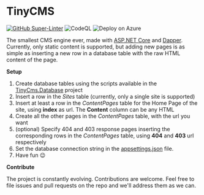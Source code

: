 # TinyCMS
[![GitHub Super-Linter](https://github.com/marcominerva/TinyCMS/workflows/Lint%20Code%20Base/badge.svg)](https://github.com/marketplace/actions/super-linter)
![CodeQL](https://github.com/marcominerva/TinyCMS/actions/workflows/codeql-analysis.yml/badge.svg)
![Deploy on Azure](https://github.com/marcominerva/TinyCMS/actions/workflows/deploy.yml/badge.svg)

The smallest CMS engine ever, made with [ASP.NET Core](https://github.com/dotnet/aspnetcore) and [Dapper](https://github.com/DapperLib/Dapper). Currently, only static content is supported, but adding new pages is as simple as inserting a new row in a database table with the raw HTML content of the page.

**Setup**

1. Create database tables using the scripts available in the [TinyCms.Database](https://github.com/marcominerva/TinyCMS/tree/master/database) project
2. Insert a row in the _Sites_ table (currently, only a single site is supported)
3. Insert at least a row in the _ContentPages_ table for the Home Page of the site, using **index** as url. The **Content** column can be any HTML
4. Create all the other pages in the _ContentPages_ table, with the url you want
5. (optional) Specify 404 and 403 response pages inserting the corresponding rows in the _ContentPages_ table, using **404** and **403** url respectively
6. Set the database connection string in the [appsettings.json](https://github.com/marcominerva/TinyCMS/blob/master/src/TinyCms/appsettings.json#L3) file.
7. Have fun :wink:
 
**Contribute**

The project is constantly evolving. Contributions are welcome. Feel free to file issues and pull requests on the repo and we'll address them as we can. 
